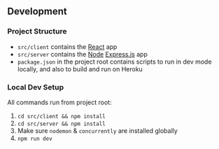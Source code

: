 ## Development

### Project Structure

- `src/client` contains the [React](https://reactjs.org/) app
- `src/server` contains the [Node](https://nodejs.org/) [Express.js](https://expressjs.com/) app
- `package.json` in the project root contains scripts to run in dev mode locally, and also to build and run on Heroku

### Local Dev Setup

All commands run from project root:

1. `cd src/client && npm install`
2. `cd src/server && npm install`
3. Make sure `nodemon` & `concurrently` are installed globally
4. `npm run dev`